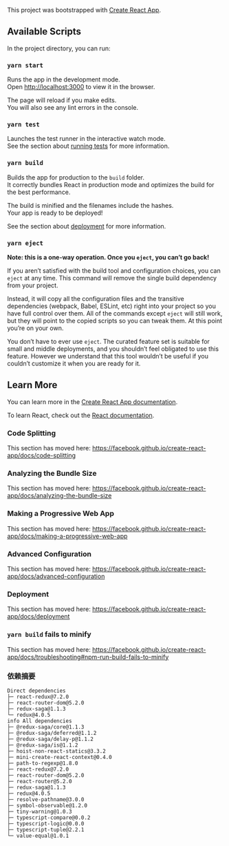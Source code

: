 This project was bootstrapped with [Create React App](https://github.com/facebook/create-react-app).

## Available Scripts

In the project directory, you can run:

### `yarn start`

Runs the app in the development mode.<br />
Open [http://localhost:3000](http://localhost:3000) to view it in the browser.

The page will reload if you make edits.<br />
You will also see any lint errors in the console.

### `yarn test`

Launches the test runner in the interactive watch mode.<br />
See the section about [running tests](https://facebook.github.io/create-react-app/docs/running-tests) for more information.

### `yarn build`

Builds the app for production to the `build` folder.<br />
It correctly bundles React in production mode and optimizes the build for the best performance.

The build is minified and the filenames include the hashes.<br />
Your app is ready to be deployed!

See the section about [deployment](https://facebook.github.io/create-react-app/docs/deployment) for more information.

### `yarn eject`

**Note: this is a one-way operation. Once you `eject`, you can’t go back!**

If you aren’t satisfied with the build tool and configuration choices, you can `eject` at any time. This command will remove the single build dependency from your project.

Instead, it will copy all the configuration files and the transitive dependencies (webpack, Babel, ESLint, etc) right into your project so you have full control over them. All of the commands except `eject` will still work, but they will point to the copied scripts so you can tweak them. At this point you’re on your own.

You don’t have to ever use `eject`. The curated feature set is suitable for small and middle deployments, and you shouldn’t feel obligated to use this feature. However we understand that this tool wouldn’t be useful if you couldn’t customize it when you are ready for it.

## Learn More

You can learn more in the [Create React App documentation](https://facebook.github.io/create-react-app/docs/getting-started).

To learn React, check out the [React documentation](https://reactjs.org/).

### Code Splitting

This section has moved here: https://facebook.github.io/create-react-app/docs/code-splitting

### Analyzing the Bundle Size

This section has moved here: https://facebook.github.io/create-react-app/docs/analyzing-the-bundle-size

### Making a Progressive Web App

This section has moved here: https://facebook.github.io/create-react-app/docs/making-a-progressive-web-app

### Advanced Configuration

This section has moved here: https://facebook.github.io/create-react-app/docs/advanced-configuration

### Deployment

This section has moved here: https://facebook.github.io/create-react-app/docs/deployment

### `yarn build` fails to minify

This section has moved here: https://facebook.github.io/create-react-app/docs/troubleshooting#npm-run-build-fails-to-minify

### 依赖摘要
```
Direct dependencies
├─ react-redux@7.2.0
├─ react-router-dom@5.2.0
├─ redux-saga@1.1.3
└─ redux@4.0.5
info All dependencies
├─ @redux-saga/core@1.1.3
├─ @redux-saga/deferred@1.1.2
├─ @redux-saga/delay-p@1.1.2
├─ @redux-saga/is@1.1.2
├─ hoist-non-react-statics@3.3.2
├─ mini-create-react-context@0.4.0
├─ path-to-regexp@1.8.0
├─ react-redux@7.2.0
├─ react-router-dom@5.2.0
├─ react-router@5.2.0
├─ redux-saga@1.1.3
├─ redux@4.0.5
├─ resolve-pathname@3.0.0
├─ symbol-observable@1.2.0
├─ tiny-warning@1.0.3
├─ typescript-compare@0.0.2
├─ typescript-logic@0.0.0
├─ typescript-tuple@2.2.1
└─ value-equal@1.0.1
```
